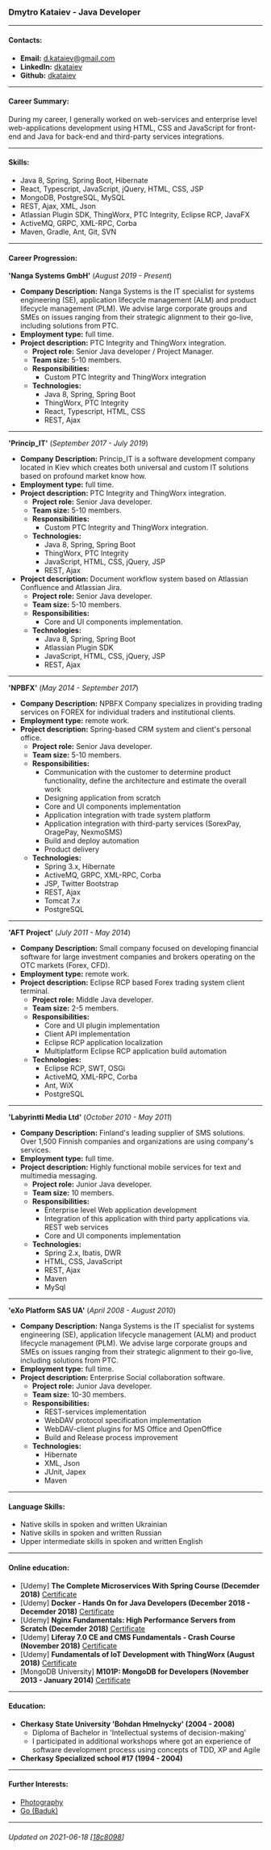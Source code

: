 ### Dmytro Kataiev - Java Developer

___

#### Contacts:
* __Email:__ [d.kataiev@gmail.com](mailto:d.kataiev@gmail.com)
* __LinkedIn:__ [dkataiev](https://www.linkedin.com/in/dkataiev)
* __Github:__ [dkataiev](https://github.com/dkataiev)

___

#### Career Summary:
During my career, I generally worked on web-services and enterprise level web-applications development using HTML, CSS and JavaScript for front-end and Java for back-end and third-party services integrations.

___

#### Skills:
* Java 8, Spring, Spring Boot, Hibernate
* React, Typescript, JavaScript, jQuery, HTML, CSS, JSP
* MongoDB, PostgreSQL, MySQL
* REST, Ajax, XML, Json
* Atlassian Plugin SDK, ThingWorx, PTC Integrity, Eclipse RCP, JavaFX
* ActiveMQ, GRPC, XML-RPC, Corba
* Maven, Gradle, Ant, Git, SVN

___

#### Career Progression:
__'Nanga Systems GmbH'__ (*August 2019 - Present*)
* __Company Description:__ Nanga Systems is the IT specialist for systems engineering (SE), application lifecycle management (ALM) and product lifecycle management (PLM). We advise large corporate groups and SMEs on issues ranging from their strategic alignment to their go-live, including solutions from PTC.
* __Employment type:__ full time.
* __Project description:__ PTC Integrity and ThingWorx integration.
	* __Project role:__ Senior Java developer / Project Manager.
	* __Team size:__ 5-10 members.
	* __Responsibilities:__ 
		* Custom PTC Integrity and ThingWorx integration
	* __Technologies:__ 
		* Java 8, Spring, Spring Boot
		* ThingWorx, PTC Integrity
		* React, Typescript, HTML, CSS
		* REST, Ajax

___

__'Princip_IT'__ (*September 2017 - July 2019*)
* __Company Description:__ Princip_IT is a software development company located in Kiev which creates both universal and custom IT solutions based on profound market know how.
* __Employment type:__ full time.
* __Project description:__ PTC Integrity and ThingWorx integration.
	* __Project role:__ Senior Java developer.
	* __Team size:__ 5-10 members.
	* __Responsibilities:__ 
		* Custom PTC Integrity and ThingWorx integration.
	* __Technologies:__ 
		* Java 8, Spring, Spring Boot
		* ThingWorx, PTC Integrity
		* JavaScript, HTML, CSS, jQuery, JSP
		* REST, Ajax
* __Project description:__ Document workflow system based on Atlassian Confluence and Atlassian Jira.
	* __Project role:__ Senior Java developer.
	* __Team size:__ 5-10 members.
	* __Responsibilities:__ 
		* Core and UI components implementation.
	* __Technologies:__ 
		* Java 8, Spring, Spring Boot
		* Atlassian Plugin SDK
		* JavaScript, HTML, CSS, jQuery, JSP
		* REST, Ajax

___

__'NPBFX'__ (*May 2014 - September 2017*)
* __Company Description:__ NPBFX Company specializes in providing trading services on FOREX for individual traders and institutional clients.
* __Employment type:__ remote work.
* __Project description:__ Spring-based CRM system and client's personal office.
	* __Project role:__ Senior Java developer.
	* __Team size:__ 5-10 members.
	* __Responsibilities:__ 
		* Communication with the customer to determine product functionality, define the architecture and estimate the overall work
		* Designing application from scratch
		* Core and UI components implementation
		* Application integration with trade system platform
		* Application integration with third-party services (SorexPay, OragePay, NexmoSMS)
		* Build and deploy automation
		* Product delivery
	* __Technologies:__ 
		* Spring 3.x, Hibernate
		* ActiveMQ, GRPC, XML-RPC, Corba
		* JSP, Twitter Bootstrap
		* REST, Ajax
		* Tomcat 7.x
		* PostgreSQL

___

__'AFT Project'__ (*July 2011 - May 2014*)
* __Company Description:__ Small company focused on developing financial software for large investment companies and brokers operating on the OTC markets (Forex, CFD).
* __Employment type:__ remote work.
* __Project description:__ Eclipse RCP based Forex trading system client terminal.
	* __Project role:__ Middle Java developer.
	* __Team size:__ 2-5 members.
	* __Responsibilities:__ 
		* Core and UI plugin implementation
		* Client API implementation
		* Eclipse RCP application localization
		* Multiplatform Eclipse RCP application build automation
	* __Technologies:__ 
		* Eclipse RCP, SWT, OSGi
		* ActiveMQ, XML-RPC, Corba
		* Ant, WiX
		* PostgreSQL

___

__'Labyrintti Media Ltd'__ (*October 2010 - May 2011*)
* __Company Description:__ Finland's leading supplier of SMS solutions. Over 1,500 Finnish companies and organizations are using company's services.
* __Employment type:__ full time.
* __Project description:__ Highly functional mobile services for text and multimedia messaging.
	* __Project role:__ Junior Java developer.
	* __Team size:__ 10 members.
	* __Responsibilities:__ 
		* Enterprise level Web application development
		* Integration of this application with third party applications via. REST web services
		* Core and UI components implementation
	* __Technologies:__ 
		* Spring 2.x, Ibatis, DWR
		* HTML, CSS, JavaScript
		* REST, Ajax
		* Maven
		* MySql

___

__'eXo Platform SAS UA'__ (*April 2008 - August 2010*)
* __Company Description:__ Nanga Systems is the IT specialist for systems engineering (SE), application lifecycle management (ALM) and product lifecycle management (PLM). We advise large corporate groups and SMEs on issues ranging from their strategic alignment to their go-live, including solutions from PTC.
* __Employment type:__ full time.
* __Project description:__ Enterprise Social collaboration software.
	* __Project role:__ Junior Java developer.
	* __Team size:__ 10-30 members.
	* __Responsibilities:__ 
		* REST-services implementation
		* WebDAV protocol specification implementation
		* WebDAV-client plugins for MS Office and OpenOffice
		* Build and Release process improvement
	* __Technologies:__ 
		* Hibernate
		* XML, Json
		* JUnit, Japex
		* Maven

___

#### Language Skills:
* Native skills in spoken and written Ukrainian
* Native skills in spoken and written Russian
* Upper intermediate skills in spoken and written English

___

#### Online education:
* [Udemy] __The Complete Microservices With Spring Course (Decemder 2018)__ [Certificate](https://www.udemy.com/certificate/UC-RIMJBRLH/) 
* [Udemy] __Docker - Hands On for Java Developers (December 2018 - Decemder 2018)__ [Certificate](https://www.udemy.com/certificate/UC-S44L9KEV/) 
* [Udemy] __Nginx Fundamentals: High Performance Servers from Scratch (Decemder 2018)__ [Certificate](https://www.udemy.com/certificate/UC-VIAEQHZW/) 
* [Udemy] __Liferay 7.0 CE and CMS Fundamentals - Crash Course (November 2018)__ [Certificate](https://www.udemy.com/certificate/UC-50XJ6337) 
* [Udemy] __Fundamentals of IoT Development with ThingWorx (August 2018)__ [Certificate](https://udemy-certificate.s3.amazonaws.com/pdf/UC-17U79RE4.pdf) 
* [MongoDB University] __M101P: MongoDB for Developers (November 2013 - January 2014)__ [Certificate](https://s3.amazonaws.com/edu-cert.10gen.com/downloads/566ffd62c0d647e89c136dab5ad86a49/Certificate.pdf) 

___

#### Education:
* __Cherkasy State University 'Bohdan Hmelnycky' (2004 - 2008)__
	* Diploma of Bachelor in 'Intellectual systems of decision-making'
	* I participated in additional workshops where got an experience of software development process using concepts of TDD, XP and Agile
* __Cherkasy Specialized school #17 (1994 - 2004)__


___

#### Further Interests:
* [Photography](https://dk.gallery)
* [Go (Baduk)](https://www.gokgs.com/graphPage.jsp?user=dkataiev)

___

###### Updated on 2021-06-18 [[18c8098](https://github.com/dkataiev/cv/commit/18c8098d1a696c0b33e816692e05beb3b6236cd3)]